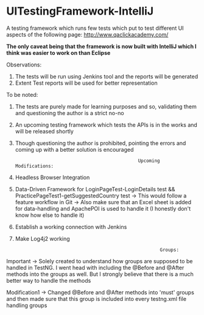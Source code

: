 # UITestingFramework-IntelliJ
A testing framework which runs few tests which put to test different UI aspects of the following page: 
http://www.qaclickacademy.com/

**The only caveat being that the framework is now built with IntelliJ which I think was easier to work on than Eclipse** 

Observations:
1) The tests will be run using Jenkins tool and the reports will be generated
2) Extent Test reports will be used for better representation

To be noted:
1) The tests are purely made for learning purposes and so, validating them and questioning the author is a strict no-no
2) An upcoming testing framework which tests the APIs is in the works and will be released shortly
3) Though questioning the author is prohibited, pointing the errors and coming up with a better solution is encouraged

													Upcoming Modifications:
1) Headless Browser Integration
2) Data-Driven Framework for LoginPageTest-LoginDetails test && PracticePageTest1-getSuggestedCountry test
-> This would follow a feature workflow in Git
-> Also make sure that an Excel sheet is added for data-handling and ApachePOI is used to handle it (I honestly don't know how else to handle it)
3) Establish a working connection with Jenkins
4) Make Log4j2 working

															Groups:

Important -> Solely created to understand how groups are supposed to be handled in TestNG. I went head with including the @Before and @After methods into the groups as well. But I strongly believe that there is a much better way to handle the methods


Modification1 -> Changed @Before and @After methods into 'must' groups and then made sure that this group is included into every testng.xml file handling groups